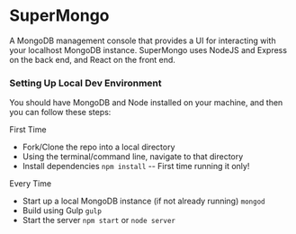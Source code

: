 # SuperMongo
A MongoDB management console that provides a UI for interacting with your localhost MongoDB instance.  SuperMongo uses NodeJS and Express on the back end, and React on the front end.

### Setting Up Local Dev Environment
You should have MongoDB and Node installed on your machine, and then you can follow these steps:

First Time 
- Fork/Clone the repo into a local directory 
- Using the terminal/command line, navigate to that directory 
- Install dependencies `npm install` -- First time running it only! 

Every Time
- Start up a local MongoDB instance (if not already running) `mongod` 
- Build using Gulp `gulp`
- Start the server `npm start` or `node server`

